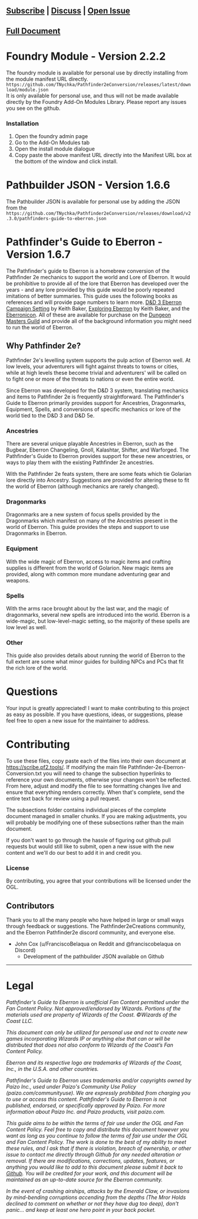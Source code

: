 [Subscribe](https://github.com/TNychka/Pathfinder2eConversion/subscription) | [Discuss](https://github.com/TNychka/Pathfinder2eConversion/discussions) | [Open Issue](https://github.com/TNychka/Pathfinder2eConversion/issues)  
-
[Full Document](https://scribe.pf2.tools/v/2qF7WjsY-pathfinders-guide-to-eberron)
-
# Foundry Module - Version 2.2.2
The foundry module is available for personal use by directly installing from the module manifest URL directly.
`https://github.com/TNychka/Pathfinder2eConversion/releases/latest/download/module.json`  
It is only available for personal use, and thus will not be made available directly by the Foundry Add-On Modules Library. Please report any issues you see on the github. 
### Installation
1. Open the foundry admin page
2. Go to the Add-On Modules tab
3. Open the install module dialogue
4. Copy paste the above manifest URL directly into the Manifest URL box at the bottom of the window and click install.

# Pathbuilder JSON - Version 1.6.6
The Pathbuilder JSON is available for personal use by adding the JSON from the `https://github.com/TNychka/Pathfinder2eConversion/releases/download/v2.3.0/pathfinders-guide-to-eberron.json`  

# Pathfinder's Guide to Eberron  - Version 1.6.7

The Pathfinder's guide to Eberron is a homebrew conversion of the Pathfinder 2e mechanics to support the world and Lore of Eberron. It would be prohibitive to provide all of the lore that Eberron has developed over the years - and any lore provided by this guide would be poorly repeated imitations of better summaries. This guide uses the following books as references and will provide page numbers to learn more. [D&D 3 Eberron Campaign Setting](https://www.dmsguild.com/product/28474/Eberron-Campaign-Setting-3e) by Keith Baker, [Exploring Eberron](https://www.dmsguild.com/product/315887/Exploring-Eberron) by Keith Baker, and the [Eberronicon](https://www.dmsguild.com/product/297249/Eberronicon-A-Pocket-Guide-to-the-World). All of these are available for purchase on the [Dungeon Masters Guild](https://www.dmsguild.com/) and provide all of the background information you might need to run the world of Eberron.

## Why Pathfinder 2e?
Pathfinder 2e's levelling system supports the pulp action of Eberron well. At low levels, your adventurers will fight against threats to towns or cities, while at high levels these become trivial and adventurers' will be called on to fight one or more of the threats to nations or even the entire world.

Since Eberron was developed for the D&D 3 system, translating mechanics and items to Pathfinder 2e is frequently straightforward. The Pathfinder's Guide to Eberron primarily provides support for Ancestries, Dragonmarks, Equipment, Spells, and conversions of specific mechanics or lore of the world tied to the D&D 3 and D&D 5e. 

### Ancestries
There are several unique playable Ancestries in Eberron, such as the Bugbear, Eberron Changeling, Gnoll, Kalashtar, Shifter, and Warforged. The Pathfinder's Guide to Eberron provides support for these new ancestries, or ways to play them with the existing Pathfinder 2e ancestries.

With the Pathfinder 2e feats system, there are some feats which tie Golarian lore directly into Ancestry. Suggestions are provided for altering these to fit the world of Eberron (although mechanics are rarely changed). 

### Dragonmarks
Dragonmarks are a new system of focus spells provided by the Dragonmarks which manifest on many of the Ancestries present in the world of Eberron. This guide provides the steps and support to use Dragonmarks in Eberron.

### Equipment
With the wide magic of Eberron, access to magic items and crafting supplies is different from the world of Golarion. New magic items are provided, along with common more mundane adventuring gear and weapons.

### Spells
With the arms race brought about by the last war, and the magic of dragonmarks, several new spells are introduced into the world. Eberron is a wide-magic, but low-level-magic setting, so the majority of these spells are low level as well.

### Other
This guide also provides details about running the world of Eberron to the full extent  are some what minor guides for building NPCs and PCs that fit the rich lore of the world.

# Questions
Your input is greatly appreciated! I want to make contributing to this project as easy as possible. If you have questions, ideas, or suggestions, please feel free to open a new issue for the maintainer to address.

# Contributing
To use these files, copy paste each of the files into their own document at https://scribe.pf2.tools/. If modifying the main file Pathfinder-2e-Eberron-Conversion.txt you will need to change the subsection hyperlinks to reference your own documents, otherwise your changes won't be reflected. From here, adjust and modify the file to see formatting changes live and ensure that everything renders correctly. When that's complete, send the entire text back for review using a pull request. 

The subsections folder contains individual pieces of the complete document managed in smaller chunks. If you are making adjustments, you will probably be modifying one of these subsections rather than the main document. 

If you don't want to go through the hassle of figuring out github pull requests but would still like to submit, open a new issue with the new content and we'll do our best to add it in and credit you.

### License
By contributing, you agree that your contributions will be licensed under the OGL.

## Contributors
Thank you to all the many people who have helped in large or small ways through feedback or suggestions. The Pathfinder2eCreations community, and the Eberron Pathfinder2e discord community, and everyone else.

- John Cox (u/FranciscoBelaqua on Reddit and @franciscobelaqua on Discord)
	- Development of the pathbuilder JSON available on Github
---
# Legal
*Pathfinder's Guide to Eberron is unofficial Fan Content permitted under the Fan Content Policy. Not approved/endorsed by Wizards. Portions of the materials used are property of Wizards of the Coast. ©Wizards of the Coast LLC.*

*This document can only be utilized for personal use and not to create new games incorporating Wizards IP or anything else that can or will be distributed that does not also conform to Wizards of the Coast’s Fan Content Policy.*

*Eberron and its respective logo are trademarks of Wizards of the Coast, Inc., in the U.S.A. and other countries.*

  
*Pathfinder's Guide to Eberron uses trademarks and/or copyrights owned by Paizo Inc., used under Paizo's Community Use Policy (paizo.com/communityuse). We are expressly prohibited from charging you to use or access this content. Pathfinder's Guide to Eberron is not published, endorsed, or specifically approved by Paizo. For more information about Paizo Inc. and Paizo products, visit paizo.com.*

  
*This guide aims to be within the terms of fair use under the OGL and Fan Content Policy. Feel free to copy and distribute this document however you want as long as you continue to follow the terms of fair use under the OGL and Fan Content Policy. The work is done to the best of my ability to meet these rules, and I ask that if there is violation, breach of ownership, or other issue to contact me directly through Github for any needed alteration or removal.  If there are modifications, corrections, updates, features, or anything you would like to add to this document please submit it back to [Github](https://github.com/TNychka/Pathfinder2eConversion/issues). You will be credited for your work, and this document will be maintained as an up-to-date source for the Eberron community.*

*In the event of crashing airships, attacks by the Emerald Claw, or invasions by mind-bending corruptions accending from the depths (The Mror Holds declined to comment on whether or not they have dug too deep), don't panic... and keep at least one hero point in your back pocket.*
